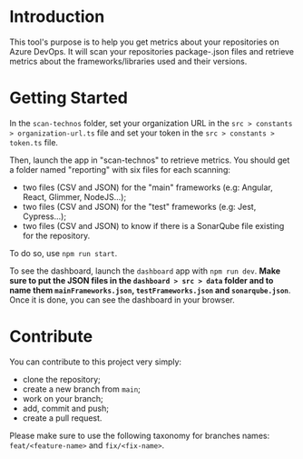 # Introduction 
This tool's purpose is to help you get metrics about your repositories on Azure DevOps. It will scan your repositories package-.json files and retrieve metrics about the frameworks/libraries used and their versions.

# Getting Started
In the `scan-technos` folder, set your organization URL in the `src > constants > organization-url.ts` file and set your token in the `src > constants > token.ts` file.

Then, launch the app in "scan-technos" to retrieve metrics. You should get a folder named "reporting" with six files for each scanning:
- two files (CSV and JSON) for the "main" frameworks (e.g: Angular, React, Glimmer, NodeJS...);
- two files (CSV and JSON) for the "test" frameworks (e.g: Jest, Cypress...);
- two files (CSV and JSON) to know if there is a SonarQube file existing for the repository.

To do so, use `npm run start`.

To see the dashboard, launch the `dashboard` app with `npm run dev`. **Make sure to put the JSON files in the `dashboard > src > data` folder and to name them `mainFrameworks.json`, `testFrameworks.json` and `sonarqube.json`**. Once it is done, you can see the dashboard in your browser.


# Contribute
You can contribute to this project very simply:
- clone the repository;
- create a new branch from `main`;
- work on your branch;
- add, commit and push;
- create a pull request.

Please make sure to use the following taxonomy for branches names: `feat/<feature-name>` and `fix/<fix-name>`.
